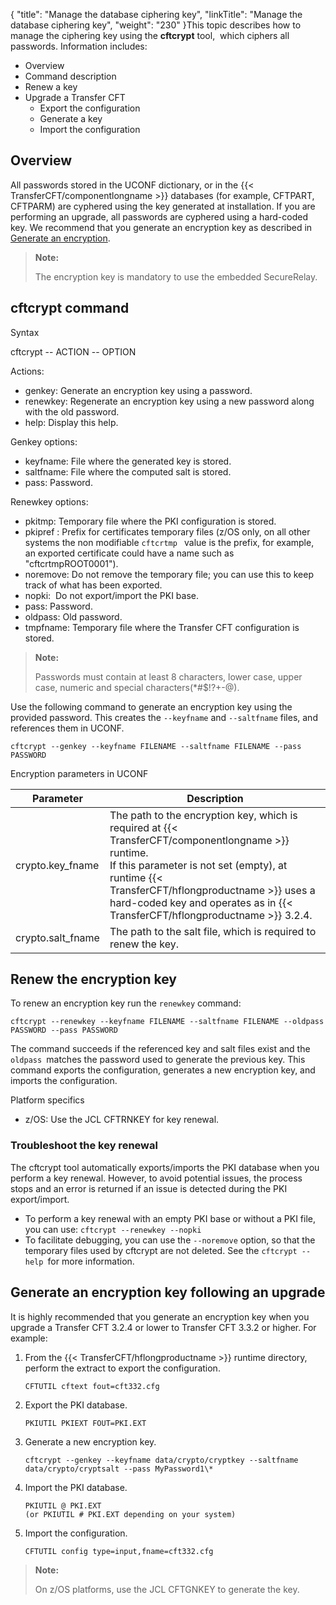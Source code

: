 {
    "title": "Manage the database ciphering key",
    "linkTitle": "Manage the database ciphering key",
    "weight": "230"
}This topic describes how to manage the ciphering key using the **cftcrypt** tool,  which ciphers all passwords. Information includes:

-   Overview
-   Command description
-   Renew a key
-   Upgrade a Transfer CFT
    -   Export the configuration    
    -   Generate a key
    -   Import the configuration

## Overview

All passwords stored in the UCONF dictionary, or in the {{< TransferCFT/componentlongname  >}} databases (for example, CFTPART, CFTPARM) are cyphered using the key generated at installation. If you are performing an upgrade, all passwords are cyphered using a hard-coded key. We recommend that you generate an encryption key as described in [Generate an encryption](#Generate).

> **Note:**
>
> The encryption key is mandatory to use the embedded SecureRelay.

## cftcrypt command

Syntax

cftcrypt -- ACTION -- OPTION

Actions:

-   genkey: Generate an encryption key using a password.
-   renewkey: Regenerate an encryption key using a new password along with the old password.
-   help: Display this help.

Genkey options:

-   keyfname: File where the generated key is stored.
-   saltfname: File where the computed salt is stored.
-   pass: Password.

Renewkey options:

-   pkitmp: Temporary file where the PKI configuration is stored.
-   pkipref : Prefix for certificates temporary files (z/OS only, on all other systems the non modifiable `cftcrtmp ` value is the prefix, for example, an exported certificate could have a name such as "cftcrtmpROOT0001").
-   noremove: Do not remove the temporary file; you can use this to keep track of what has been exported.
-   nopki:  Do not export/import the PKI base.
-   pass: Password.
-   oldpass: Old password.
-   tmpfname: Temporary file where the Transfer CFT configuration is stored.

> **Note:**
>
> Passwords must contain at least 8 characters, lower case, upper case, numeric and special characters(\*#$!?+-@).

Use the following command to generate an encryption key using the provided password. This creates the `--keyfname` and `--saltfname` files, and references them in UCONF.

```
cftcrypt --genkey --keyfname FILENAME --saltfname FILENAME --pass PASSWORD
```

Encryption parameters in UCONF


| Parameter  | Description  |
| --- | --- |
| crypto.key_fname  |  The path to the encryption key, which is required at {{< TransferCFT/componentlongname  >}} runtime.<br/>If this parameter is not set (empty), at runtime {{< TransferCFT/hflongproductname  >}} uses a hard-coded key and operates as in {{< TransferCFT/hflongproductname  >}} 3.2.4.  |
| crypto.salt_fname  | The path to the salt file, which is required to renew the key.  |


## Renew the encryption key

To renew an encryption key run the `renewkey` command:

```
cftcrypt --renewkey --keyfname FILENAME --saltfname FILENAME --oldpass PASSWORD --pass PASSWORD
```

The command succeeds if the referenced key and salt files exist and the `oldpass `matches the password used to generate the previous key. This command exports the configuration, generates a new encryption key, and imports the configuration.

Platform specifics

-   z/OS: Use the JCL CFTRNKEY for key renewal.

### Troubleshoot the key renewal

The cftcrypt tool automatically exports/imports the PKI database when you perform a key renewal. However, to avoid potential issues, the process stops and an error is returned if an issue is detected during the PKI export/import.

-   To perform a key renewal with an empty PKI base or without a PKI file, you can use: ` cftcrypt --renewkey --nopki `
-   To facilitate debugging, you can use the `--noremove` option, so that the temporary files used by cftcrypt are not deleted. See the `cftcrypt --help `for more information.

<span id="Generate"></span>

## Generate an encryption key following an upgrade

It is highly recommended that you generate an encryption key when you upgrade a Transfer CFT 3.2.4 or lower to Transfer CFT 3.3.2 or higher. For example:

1.  From the {{< TransferCFT/hflongproductname >}} runtime directory, perform the extract to export the configuration.  
    ```
    CFTUTIL cftext fout=cft332.cfg
    ```
2.  Export the PKI database.  
    ```
    PKIUTIL PKIEXT FOUT=PKI.EXT
    ```
3.  Generate a new encryption key.  
    ```
    cftcrypt --genkey --keyfname data/crypto/cryptkey --saltfname data/crypto/cryptsalt --pass MyPassword1\*
    ```
4.  Import the PKI database.  
    ```
    PKIUTIL @ PKI.EXT
    (or PKIUTIL # PKI.EXT depending on your system)
    ```
5.  Import the configuration.  
    ```
    CFTUTIL config type=input,fname=cft332.cfg
    ```

> **Note:**
>
> On z/OS platforms, use the JCL CFTGNKEY to generate the key.
